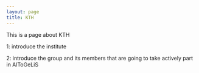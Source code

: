 ```yaml
---
layout: page
title: KTH
---
```


This is a page about KTH

1:  introduce the institute

2:  introduce the group and its members that are going to take actively part in AlToGeLiS
